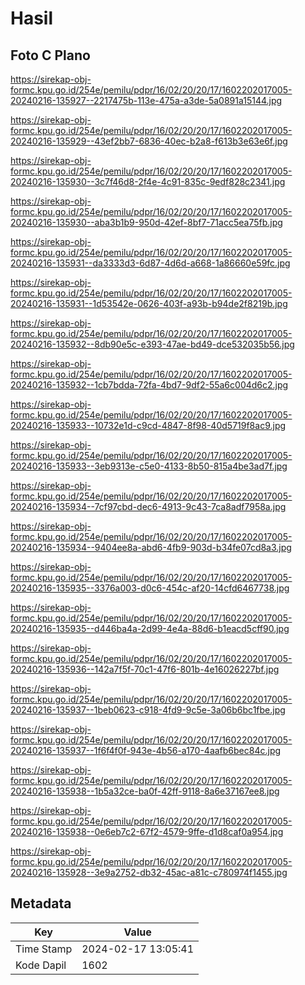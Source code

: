 # Hasil

## Foto C Plano

https://sirekap-obj-formc.kpu.go.id/254e/pemilu/pdpr/16/02/20/20/17/1602202017005-20240216-135927--2217475b-113e-475a-a3de-5a0891a15144.jpg

https://sirekap-obj-formc.kpu.go.id/254e/pemilu/pdpr/16/02/20/20/17/1602202017005-20240216-135929--43ef2bb7-6836-40ec-b2a8-f613b3e63e6f.jpg

https://sirekap-obj-formc.kpu.go.id/254e/pemilu/pdpr/16/02/20/20/17/1602202017005-20240216-135930--3c7f46d8-2f4e-4c91-835c-9edf828c2341.jpg

https://sirekap-obj-formc.kpu.go.id/254e/pemilu/pdpr/16/02/20/20/17/1602202017005-20240216-135930--aba3b1b9-950d-42ef-8bf7-71acc5ea75fb.jpg

https://sirekap-obj-formc.kpu.go.id/254e/pemilu/pdpr/16/02/20/20/17/1602202017005-20240216-135931--da3333d3-6d87-4d6d-a668-1a86660e59fc.jpg

https://sirekap-obj-formc.kpu.go.id/254e/pemilu/pdpr/16/02/20/20/17/1602202017005-20240216-135931--1d53542e-0626-403f-a93b-b94de2f8219b.jpg

https://sirekap-obj-formc.kpu.go.id/254e/pemilu/pdpr/16/02/20/20/17/1602202017005-20240216-135932--8db90e5c-e393-47ae-bd49-dce532035b56.jpg

https://sirekap-obj-formc.kpu.go.id/254e/pemilu/pdpr/16/02/20/20/17/1602202017005-20240216-135932--1cb7bdda-72fa-4bd7-9df2-55a6c004d6c2.jpg

https://sirekap-obj-formc.kpu.go.id/254e/pemilu/pdpr/16/02/20/20/17/1602202017005-20240216-135933--10732e1d-c9cd-4847-8f98-40d5719f8ac9.jpg

https://sirekap-obj-formc.kpu.go.id/254e/pemilu/pdpr/16/02/20/20/17/1602202017005-20240216-135933--3eb9313e-c5e0-4133-8b50-815a4be3ad7f.jpg

https://sirekap-obj-formc.kpu.go.id/254e/pemilu/pdpr/16/02/20/20/17/1602202017005-20240216-135934--7cf97cbd-dec6-4913-9c43-7ca8adf7958a.jpg

https://sirekap-obj-formc.kpu.go.id/254e/pemilu/pdpr/16/02/20/20/17/1602202017005-20240216-135934--9404ee8a-abd6-4fb9-903d-b34fe07cd8a3.jpg

https://sirekap-obj-formc.kpu.go.id/254e/pemilu/pdpr/16/02/20/20/17/1602202017005-20240216-135935--3376a003-d0c6-454c-af20-14cfd6467738.jpg

https://sirekap-obj-formc.kpu.go.id/254e/pemilu/pdpr/16/02/20/20/17/1602202017005-20240216-135935--d446ba4a-2d99-4e4a-88d6-b1eacd5cff90.jpg

https://sirekap-obj-formc.kpu.go.id/254e/pemilu/pdpr/16/02/20/20/17/1602202017005-20240216-135936--142a7f5f-70c1-47f6-801b-4e16026227bf.jpg

https://sirekap-obj-formc.kpu.go.id/254e/pemilu/pdpr/16/02/20/20/17/1602202017005-20240216-135937--1beb0623-c918-4fd9-9c5e-3a06b6bc1fbe.jpg

https://sirekap-obj-formc.kpu.go.id/254e/pemilu/pdpr/16/02/20/20/17/1602202017005-20240216-135937--1f6f4f0f-943e-4b56-a170-4aafb6bec84c.jpg

https://sirekap-obj-formc.kpu.go.id/254e/pemilu/pdpr/16/02/20/20/17/1602202017005-20240216-135938--1b5a32ce-ba0f-42ff-9118-8a6e37167ee8.jpg

https://sirekap-obj-formc.kpu.go.id/254e/pemilu/pdpr/16/02/20/20/17/1602202017005-20240216-135938--0e6eb7c2-67f2-4579-9ffe-d1d8caf0a954.jpg

https://sirekap-obj-formc.kpu.go.id/254e/pemilu/pdpr/16/02/20/20/17/1602202017005-20240216-135928--3e9a2752-db32-45ac-a81c-c780974f1455.jpg


## Metadata

| Key        | Value               |
| ---------- | ------------------- |
| Time Stamp | 2024-02-17 13:05:41 |
| Kode Dapil | 1602                |



